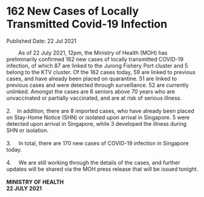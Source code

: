<html>
    <meta http-equiv="Content-Type" content="text/html; charset=utf-8"/>
    <meta charset="utf-8"/>
    <title>162 New Cases of Locally Transmitted Covid-19 Infection </title>
    <body><h1>162 New Cases of Locally Transmitted Covid-19 Infection </h1>
    <p>Published Date: 22 Jul 2021</p> &nbsp; &nbsp; &nbsp; &nbsp; As of 22 July 2021, 12pm, the Ministry of Health (MOH) has preliminarily confirmed 162 new cases of locally transmitted COVID-19 infection, of which 87 are linked to the Jurong Fishery Port cluster and 5 belong to the KTV cluster.&nbsp;Of the 162 cases today, 59 are linked to previous cases, and have already been placed on quarantine. 51 are linked to previous cases and were detected through surveillance. 52 are currently unlinked. Amongst the cases are 6 seniors above 70 years who are unvaccinated or partially vaccinated, and are at risk of serious illness.<br><br>2.&nbsp; &nbsp; In addition, there are 8 imported cases, who have already been placed on Stay-Home Notice (SHN) or isolated upon arrival in Singapore. 5 were detected upon arrival in Singapore, while 3 developed the illness during SHN or isolation.<br><br>3.&nbsp; &nbsp; &nbsp;In total, there are 170 new cases of COVID-19 infection in Singapore today.<br><br>4.&nbsp; &nbsp; &nbsp;We are still working through the details of the cases, and further updates will be shared via the MOH press release that will be issued tonight.<br><strong><br>MINISTRY OF HEALTH<br>22 JULY 2021</strong></body>
</html>